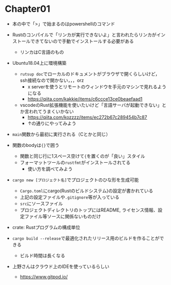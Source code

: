 # Chapter01
- 本の中で「>」で始まるのはpowershellのコマンド
- Rustのコンパイルで「リンカが実行できないよ」と言われたらリンカがインストールできてないので手動でインストールする必要がある
    - リンカはC言語のもの
- Ubuntu18.04上に環境構築
    - `rutsup doc`でローカルのドキュメントがブラウザで開くらしいけど，ssh接続なので開かない，，，orz
        - x serverを使うとリモートのウィンドウを手元のマシンで見れるようになる
        - https://qiita.com/kakkie/items/c6ccce13ce0beaefaad1
    - vscodeのRust拡張機能を使いたいけど「言語サーバが起動できない」とか言われてうまくいかない
        - https://qiita.com/kozzzz/items/ec272b67c289454b7c87
        - ↑の通りにやってみよう
- `main`関数から最初に実行される（Cとかと同じ）
- 関数のbodyは`{}`で囲う
    - 関数と同じ行に1スペース空けて`{`を置くのが「良い」スタイル
    - フォーマットツールの`rustfmt`がインストールされてる
        - 使い方を調べてみよう
- `cargo new [プロジェクト名]`でプロジェクトのひな形を生成可能
    - `Cargo.toml`にcargo(Rustのビルドシステム)の設定が書かれている
    - 上記の設定ファイルや`.gitignore`等が入っている
    - `src`にソースファイル
    - プロジェクトディレクトリのトップにはREADME, ライセンス情報、設定ファイル等ソースに関係ないものだけ
- crate: Rustプログラムの構成単位
- `cargo build --release`で最適化されたリリース用のビルドを作ることができる
    - ビルド時間は長くなる

- 上野さんはクラウド上のIDEを使っているらしい
    - https://www.gitpod.io/
 
